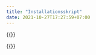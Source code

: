```yaml
---
title: "Installationsskript"
date: 2021-10-27T17:27:59+07:00
---
```


{{<frontend>}}

{{<requirements>}}
